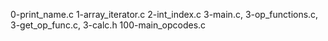 0-print_name.c
1-array_iterator.c
2-int_index.c
3-main.c, 3-op_functions.c, 3-get_op_func.c, 3-calc.h
100-main_opcodes.c
